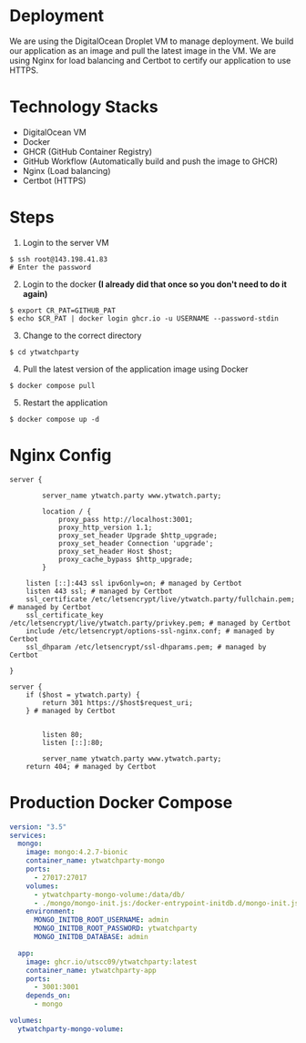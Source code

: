 # Deployment
We are using the DigitalOcean Droplet VM to manage deployment. We build our application as an image and pull the latest image in the VM. We are using Nginx for load balancing and Certbot to certify our application to use HTTPS.

# Technology Stacks
- DigitalOcean VM
- Docker
- GHCR (GitHub Container Registry)
- GitHub Workflow (Automatically build and push the image to GHCR)
- Nginx (Load balancing)
- Certbot (HTTPS)

# Steps
1. Login to the server VM
```
$ ssh root@143.198.41.83
# Enter the password
```
2. Login to the docker **(I already did that once so you don't need to do it again)**
```
$ export CR_PAT=GITHUB_PAT
$ echo $CR_PAT | docker login ghcr.io -u USERNAME --password-stdin
```
3. Change to the correct directory
```
$ cd ytwatchparty
```
4. Pull the latest version of the application image using Docker
```
$ docker compose pull
```
5. Restart the application
```
$ docker compose up -d
```

# Nginx Config
```
server {

        server_name ytwatch.party www.ytwatch.party;

        location / {
            proxy_pass http://localhost:3001;
            proxy_http_version 1.1;
            proxy_set_header Upgrade $http_upgrade;
            proxy_set_header Connection 'upgrade';
            proxy_set_header Host $host;
            proxy_cache_bypass $http_upgrade;
        }

    listen [::]:443 ssl ipv6only=on; # managed by Certbot
    listen 443 ssl; # managed by Certbot
    ssl_certificate /etc/letsencrypt/live/ytwatch.party/fullchain.pem; # managed by Certbot
    ssl_certificate_key /etc/letsencrypt/live/ytwatch.party/privkey.pem; # managed by Certbot
    include /etc/letsencrypt/options-ssl-nginx.conf; # managed by Certbot
    ssl_dhparam /etc/letsencrypt/ssl-dhparams.pem; # managed by Certbot

}

server {
    if ($host = ytwatch.party) {
        return 301 https://$host$request_uri;
    } # managed by Certbot


        listen 80;
        listen [::]:80;

        server_name ytwatch.party www.ytwatch.party;
    return 404; # managed by Certbot
```

# Production Docker Compose
```yml
version: "3.5"
services:
  mongo:
    image: mongo:4.2.7-bionic
    container_name: ytwatchparty-mongo
    ports:
      - 27017:27017
    volumes:
      - ytwatchparty-mongo-volume:/data/db/
      - ./mongo/mongo-init.js:/docker-entrypoint-initdb.d/mongo-init.js:ro
    environment:
      MONGO_INITDB_ROOT_USERNAME: admin
      MONGO_INITDB_ROOT_PASSWORD: ytwatchparty
      MONGO_INITDB_DATABASE: admin

  app:
    image: ghcr.io/utscc09/ytwatchparty:latest
    container_name: ytwatchparty-app
    ports:
      - 3001:3001
    depends_on:
      - mongo

volumes:
  ytwatchparty-mongo-volume:
```

